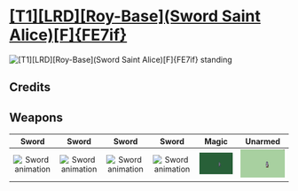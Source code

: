 # [\[T1\]\[LRD\]\[Roy-Base\]\(Sword Saint Alice\)\[F\]{FE7if}](../%5BT1%5D%5BLRD%5D%5BRoy-Base%5D(Sword%20Saint%20Alice)%5BF%5D%7BFE7if%7D)

<img src="./1.%20Sword%20(Airgetlam%20-%20Fixed%20-%20Sans%20Luceid)/Sword_000.png" alt="[T1][LRD][Roy-Base](Sword Saint Alice)[F]{FE7if} standing" />

## Credits



## Weapons


|Sword |Sword |Sword |Sword |Magic |Unarmed |
|  :---: | :---: | :---: | :---: | :---: | :---: |
| <img alt="Sword animation" src="./1.%20Sword%20(Airgetlam%20-%20Fixed%20-%20Sans%20Luceid)/Sword.gif" /> | <img alt="Sword animation" src="./1.%20Sword%20(Airgetlam%20-%20Luceid%20Crit)/Sword.gif" /> | <img alt="Sword animation" src="./1.%20Sword%20(Luceid)/Sword.gif" /> | <img alt="Sword animation" src="./1.%20Sword%20(Sol%20Katti%20Design%20-%20Luceid)/Sword.gif" /> | <img alt="Magic animation" src="./6.%20Magic/Magic.gif" /> | <img alt="Unarmed animation" src="./8.%20Unarmed/Unarmed.gif" /> |
